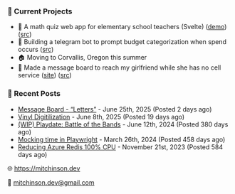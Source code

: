 ### 📌 Current Projects
- 📝 A math quiz web app for elementary school teachers (Svelte) ([demo](https://quiz-staging.mitchinson.dev/)) ([src](https://github.com/bmitchinson/budget-entry))
- 💸 Building a telegram bot to prompt budget categorization when spend occurs ([src](https://github.com/bmitchinson/sms-accountant))
- 🏠 Moving to Corvallis, Oregon this summer
- 💌 Made a message board to reach my girlfriend while she has no cell service ([site](https://letters.mitchinson.dev/)) ([src](https://github.com/bmitchinson/letters))

### 📝 Recent Posts

- [Message Board - “Letters”](https://blog.mitchinson.dev/letters) - June 25th, 2025 (Posted 2 days ago)
- [Vinyl Digitilization](https://blog.mitchinson.dev/vinyl) - June 8th, 2025 (Posted 19 days ago)
- [(WIP) Playdate: Battle of the Bands](https://blog.mitchinson.dev/playdate-dev-one) - June 12th, 2024 (Posted 380 days ago)
- [Mocking time in Playwright](https://blog.mitchinson.dev/playwright-mock-time) - March 26th, 2024 (Posted 458 days ago)
- [Reducing Azure Redis 100% CPU](https://blog.mitchinson.dev/redis-cpu) - November 21st, 2023 (Posted 584 days ago)

🌐 https://mitchinson.dev

💌 mitchinson.dev@gmail.com